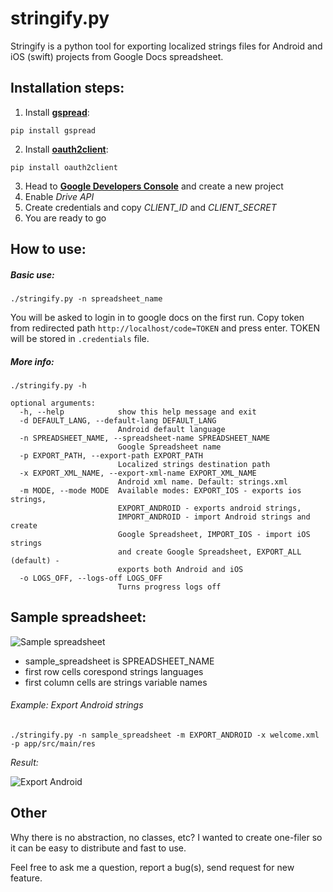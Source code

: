 # stringify.py

Stringify is a python tool for exporting localized strings files for Android and iOS (swift) projects from Google Docs spreadsheet.

## Installation steps:

1. Install [**gspread**](https://github.com/burnash/gspread):
```
pip install gspread
```

2. Install [**oauth2client**](https://github.com/google/oauth2client):
```
pip install oauth2client
```

3. Head to [**Google Developers Console**](https://console.developers.google.com/project) and create a new project
4. Enable _Drive API_
5. Create credentials and copy _CLIENT_ID_ and _CLIENT_SECRET_
6. You are ready to go

## How to use:
##### Basic use:
```
./stringify.py -n spreadsheet_name
```
You will be asked to login in to google docs on the first run. Copy token from redirected path ```http://localhost/code=TOKEN``` and press enter. TOKEN will be stored in ```.credentials``` file.


##### More info:
```
./stringify.py -h

optional arguments:
  -h, --help            show this help message and exit
  -d DEFAULT_LANG, --default-lang DEFAULT_LANG
                        Android default language
  -n SPREADSHEET_NAME, --spreadsheet-name SPREADSHEET_NAME
                        Google Spreadsheet name
  -p EXPORT_PATH, --export-path EXPORT_PATH
                        Localized strings destination path
  -x EXPORT_XML_NAME, --export-xml-name EXPORT_XML_NAME
                        Android xml name. Default: strings.xml
  -m MODE, --mode MODE  Available modes: EXPORT_IOS - exports ios strings,
                        EXPORT_ANDROID - exports android strings,
                        IMPORT_ANDROID - import Android strings and create
                        Google Spreadsheet, IMPORT_IOS - import iOS strings
                        and create Google Spreadsheet, EXPORT_ALL (default) -
                        exports both Android and iOS
  -o LOGS_OFF, --logs-off LOGS_OFF
                        Turns progress logs off

```

## Sample spreadsheet:

  ![Sample spreadsheet](http://i.imgur.com/R7GRFA2.png)

* sample_spreadsheet is SPREADSHEET_NAME
* first row cells corespond strings languages
* first column cells are strings variable names

###### Example: Export Android strings
```
./stringify.py -n sample_spreadsheet -m EXPORT_ANDROID -x welcome.xml -p app/src/main/res
```

_Result:_

![Export Android](http://imgur.com/IzEEtFX.png)

## Other

Why there is no abstraction, no classes, etc? I wanted to create one-filer so it can be easy to distribute and fast to use.

Feel free to ask me a question, report a bug(s), send request for new feature.




